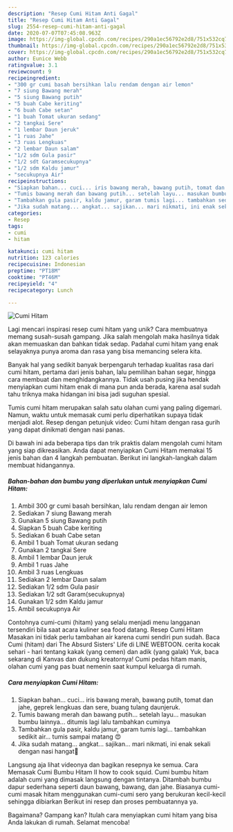 ```yaml
---
description: "Resep Cumi Hitam Anti Gagal"
title: "Resep Cumi Hitam Anti Gagal"
slug: 2554-resep-cumi-hitam-anti-gagal
date: 2020-07-07T07:45:08.963Z
image: https://img-global.cpcdn.com/recipes/290a1ec56792e2d8/751x532cq70/cumi-hitam-foto-resep-utama.jpg
thumbnail: https://img-global.cpcdn.com/recipes/290a1ec56792e2d8/751x532cq70/cumi-hitam-foto-resep-utama.jpg
cover: https://img-global.cpcdn.com/recipes/290a1ec56792e2d8/751x532cq70/cumi-hitam-foto-resep-utama.jpg
author: Eunice Webb
ratingvalue: 3.1
reviewcount: 9
recipeingredient:
- "300 gr cumi basah bersihkan lalu rendam dengan air lemon"
- "7 siung Bawang merah"
- "5 siung Bawang putih"
- "5 buah Cabe keriting"
- "6 buah Cabe setan"
- "1 buah Tomat ukuran sedang"
- "2 tangkai Sere"
- "1 lembar Daun jeruk"
- "1 ruas Jahe"
- "3 ruas Lengkuas"
- "2 lembar Daun salam"
- "1/2 sdm Gula pasir"
- "1/2 sdt Garamsecukupnya"
- "1/2 sdm Kaldu jamur"
- "secukupnya Air"
recipeinstructions:
- "Siapkan bahan... cuci... iris bawang merah, bawang putih, tomat dan jahe, geprek lengkuas dan sere, buang tulang daunjeruk."
- "Tumis bawang merah dan bawang putih... setelah layu... masukan bumbu lainnya... ditumis lagi lalu tambahkan cuminya"
- "Tambahkan gula pasir, kaldu jamur, garam tumis lagi... tambahkan sedikit air... tumis sampai matang 😍"
- "Jika sudah matang... angkat... sajikan... mari nikmati, ini enak sekali dengan nasi hangat🥣"
categories:
- Resep
tags:
- cumi
- hitam

katakunci: cumi hitam 
nutrition: 123 calories
recipecuisine: Indonesian
preptime: "PT18M"
cooktime: "PT46M"
recipeyield: "4"
recipecategory: Lunch

---
```



![Cumi Hitam](https://img-global.cpcdn.com/recipes/290a1ec56792e2d8/751x532cq70/cumi-hitam-foto-resep-utama.jpg)

Lagi mencari inspirasi resep cumi hitam yang unik? Cara membuatnya memang susah-susah gampang. Jika salah mengolah maka hasilnya tidak akan memuaskan dan bahkan tidak sedap. Padahal cumi hitam yang enak selayaknya punya aroma dan rasa yang bisa memancing selera kita.

Banyak hal yang sedikit banyak berpengaruh terhadap kualitas rasa dari cumi hitam, pertama dari jenis bahan, lalu pemilihan bahan segar, hingga cara membuat dan menghidangkannya. Tidak usah pusing jika hendak menyiapkan cumi hitam enak di mana pun anda berada, karena asal sudah tahu triknya maka hidangan ini bisa jadi suguhan spesial.

Tumis cumi hitam merupakan salah satu olahan cumi yang paling digemari. Namun, waktu untuk memasak cumi perlu diperhatikan supaya tidak menjadi alot. Resep dengan petunjuk video: Cumi hitam dengan rasa gurih yang dapat dinikmati dengan nasi panas.


Di bawah ini ada beberapa tips dan trik praktis dalam mengolah cumi hitam yang siap dikreasikan. Anda dapat menyiapkan Cumi Hitam memakai 15 jenis bahan dan 4 langkah pembuatan. Berikut ini langkah-langkah dalam membuat hidangannya.

<!--inarticleads1-->

##### Bahan-bahan dan bumbu yang diperlukan untuk menyiapkan Cumi Hitam:

1. Ambil 300 gr cumi basah bersihkan, lalu rendam dengan air lemon
1. Sediakan 7 siung Bawang merah
1. Gunakan 5 siung Bawang putih
1. Siapkan 5 buah Cabe keriting
1. Sediakan 6 buah Cabe setan
1. Ambil 1 buah Tomat ukuran sedang
1. Gunakan 2 tangkai Sere
1. Ambil 1 lembar Daun jeruk
1. Ambil 1 ruas Jahe
1. Ambil 3 ruas Lengkuas
1. Sediakan 2 lembar Daun salam
1. Sediakan 1/2 sdm Gula pasir
1. Sediakan 1/2 sdt Garam(secukupnya)
1. Gunakan 1/2 sdm Kaldu jamur
1. Ambil secukupnya Air


Contohnya cumi-cumi (hitam) yang selalu menjadi menu langganan tersendiri bila saat acara kuliner sea food datang. Resep Cumi Hitam Masakan ini tidak perlu tambahan air karena cumi sendiri pun sudah. Baca Cumi (hitam) dari The Absurd Sisters&#39; Life di LINE WEBTOON. cerita kocak sehari - hari tentang kakak (yang cemen) dan adik (yang galak) Yuk, baca sekarang di Kanvas dan dukung kreatornya! Cumi pedas hitam manis, olahan cumi yang pas buat nemenin saat kumpul keluarga di rumah. 

<!--inarticleads2-->

##### Cara menyiapkan Cumi Hitam:

1. Siapkan bahan... cuci... iris bawang merah, bawang putih, tomat dan jahe, geprek lengkuas dan sere, buang tulang daunjeruk.
1. Tumis bawang merah dan bawang putih... setelah layu... masukan bumbu lainnya... ditumis lagi lalu tambahkan cuminya
1. Tambahkan gula pasir, kaldu jamur, garam tumis lagi... tambahkan sedikit air... tumis sampai matang 😍
1. Jika sudah matang... angkat... sajikan... mari nikmati, ini enak sekali dengan nasi hangat🥣


Langsung aja lihat videonya dan bagikan resepnya ke semua. Cara Memasak Cumi Bumbu Hitam II how to cook squid. Cumi bumbu hitam adalah cumi yang dimasak langsung dengan tintanya. Ditambah bumbu dapur sederhana seperti daun bawang, bawang, dan jahe. Biasanya cumi-cumi masak hitam menggunakan cumi-cumi sero yang berukuran kecil-kecil sehingga dibiarkan Berikut ini resep dan proses pembuatannya ya. 

Bagaimana? Gampang kan? Itulah cara menyiapkan cumi hitam yang bisa Anda lakukan di rumah. Selamat mencoba!
